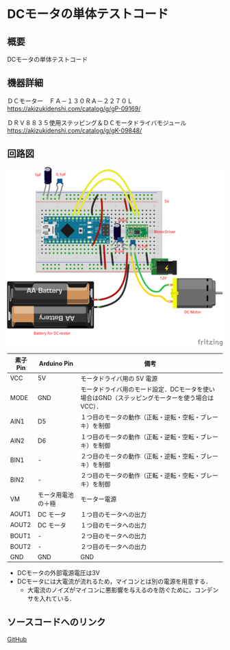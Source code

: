# DCモータの単体テストコード
## 概要
DCモータの単体テストコード  

## 機器詳細
ＤＣモーター　ＦＡ－１３０ＲＡ－２２７０Ｌ  
https://akizukidenshi.com/catalog/g/gP-09169/

ＤＲＶ８８３５使用ステッピング＆ＤＣモータドライバモジュール  
https://akizukidenshi.com/catalog/g/gK-09848/


## 回路図
![](../../Schematic/PNG/DCMotor.png)

| 素子 Pin | Arduino Pin | 備考 |
| ---- | ---- | ---- |
| VCC | 5V | モータドライバ用の 5V 電源 |
| MODE | GND | モータドライバ用のモード設定．DCモータを使い場合はGND（ステッピングモーターを使う場合は VCC）． |
| AIN1 | D5 | １つ目のモータの動作（正転・逆転・空転・ブレーキ）を制御 |
| AIN2 | D6 | １つ目のモータの動作（正転・逆転・空転・ブレーキ）を制御 |
| BIN1 | - | ２つ目のモータの動作（正転・逆転・空転・ブレーキ）を制御 |
| BIN2 | - | ２つ目のモータの動作（正転・逆転・空転・ブレーキ）を制御 |
| VM | モータ用電池の＋極 | モーター電源 |
| AOUT1 | DC モータ | １つ目のモータへの出力 |
| AOUT2 | DC モータ | １つ目のモータへの出力 |
| BOUT1 | - | ２つ目のモータへの出力 |
| BOUT2 | - | ２つ目のモータへの出力 |
| GND | GND | GND |

+ DCモータの外部電源電圧は3V
+ DCモータには大電流が流れるため，マイコンとは別の電源を用意する．
	- 大電流のノイズがマイコンに悪影響を与えるのを防ぐために，コンデンサを入れている．

## ソースコードへのリンク
[GitHub](https://github.com/meltingrabbit/CanSatForHighSchoolStudents/tree/master/Arduino/Test_DCMotor)
